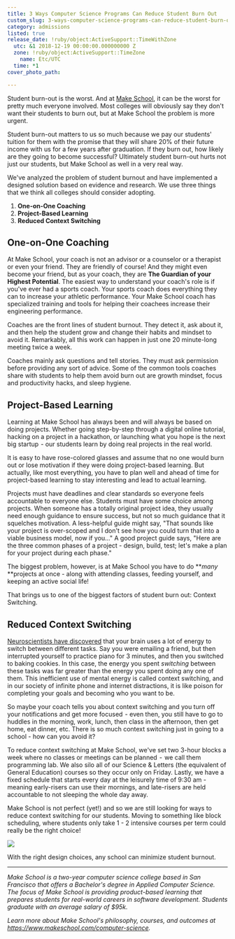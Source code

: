 ```yaml
---
title: 3 Ways Computer Science Programs Can Reduce Student Burn Out
custom_slug: 3-ways-computer-science-programs-can-reduce-student-burn-out
category: admissions
listed: true
release_date: !ruby/object:ActiveSupport::TimeWithZone
  utc: &1 2018-12-19 00:00:00.000000000 Z
  zone: !ruby/object:ActiveSupport::TimeZone
    name: Etc/UTC
  time: *1
cover_photo_path: 

---
```

Student burn-out is the worst. And at [Make School](http://makeschool.com), it can be the worst for pretty much everyone involved. Most colleges will obviously say they don't want their students to burn out, but at Make School the problem is more urgent.

Student burn-out matters to us so much because we pay our students' tuition for them with the promise that they will share 20% of their future income with us for a few years after graduation. If they burn out, how likely are they going to become successful? Ultimately student burn-out hurts not just our students, but Make School as well in a very real way.

We've analyzed the problem of student burnout and have implemented a designed solution based on evidence and research. We use three things that we think all colleges should consider adopting.

1.  **One-on-One Coaching**
2.  **Project-Based Learning**
3.  **Reduced Context Switching**

## One-on-One Coaching

At Make School, your coach is not an advisor or a counselor or a therapist or even your friend. They are friendly of course! And they might even become your friend, but as your coach, they are **The Guardian of your Highest Potential**. The easiest way to understand your coach's role is if you've ever had a sports coach. Your sports coach does everything they can to increase your athletic performance. Your Make School coach has specialized training and tools for helping their coachees increase their engineering performance.

Coaches are the front lines of student burnout. They detect it, ask about it, and then help the student grow and change their habits and mindset to avoid it. Remarkably, all this work can happen in just one 20 minute-long meeting twice a week.

Coaches mainly ask questions and tell stories. They must ask permission before providing any sort of advice. Some of the common tools coaches share with students to help them avoid burn out are growth mindset, focus and productivity hacks, and sleep hygiene.

## Project-Based Learning

Learning at Make School has always been and will always be based on doing projects. Whether going step-by-step through a digital online tutorial, hacking on a project in a hackathon, or launching what you hope is the next big startup  - our students learn by doing real projects in the real world.

It is easy to have rose-colored glasses and assume that no one would burn out or lose motivation if they were doing project-based learning. But actually, like most everything, you have to plan well and ahead of time for project-based learning to stay interesting and lead to actual learning.

Projects must have deadlines and clear standards so everyone feels accountable to everyone else. Students must have some choice among projects. When someone has a totally original project idea, they usually need enough guidance to ensure success, but not so much guidance that it squelches motivation. A less-helpful guide might say, "That sounds like your project is over-scoped and I don't see how you could turn that into a viable business model, now if you..." A good project guide says, "Here are the three common phases of a project - design, build, test; let's make a plan for your project during each phase."

The biggest problem, however, is at Make School you have to do ***many* **projects at once - along with attending classes, feeding yourself, and keeping an active social life!

That brings us to one of the biggest factors of student burn out: Context Switching.

## Reduced Context Switching

[Neuroscientists have discovered](https://qz.com/722661/neuroscientists-say-multitasking-literally-drains-the-energy-reserves-of-your-brain/) that your brain uses a lot of energy to switch between different tasks. Say you were emailing a friend, but then interrupted yourself to practice piano for 3 minutes, and then you switched to baking cookies. In this case, the energy you spent *switching* between these tasks was far greater than the energy you spent doing any one of them. This inefficient use of mental energy is called context switching, and in our society of infinite phone and internet distractions, it is like poison for completing your goals and becoming who you want to be.

So maybe your coach tells you about context switching and you turn off your notifications and get more focused  - even then, you still have to go to huddles in the morning, work, lunch, then class in the afternoon, then get home, eat dinner, etc. There is so much context switching just in going to a school - how can you avoid it?

To reduce context switching at Make School, we've set two 3-hour blocks a week where no classes or meetings can be planned  -  we call them programming lab. We also silo all of our Science & Letters (the equivalent of General Education) courses so they occur only on Friday. Lastly, we have a fixed schedule that starts every day at the leisurely time of 9:30 am - meaning early-risers can use their mornings, and late-risers are held accountable to not sleeping the whole day away.

Make School is not perfect (yet!) and so we are still looking for ways to reduce context switching for our students. Moving to something like block scheduling, where students only take 1 - 2 intensive courses per term could really be the right choice!

![](https://cdn-images-1.medium.com/max/1818/1*o5RcjsmuK8REh8Pwb3BRhw.jpeg)

With the right design choices, any school can minimize student burnout.

---

_Make School is a two-year computer science college based in San Francisco that offers a Bachelor's degree in Applied Computer Science. The focus of Make School is providing product-based learning that prepares students for real-world careers in software development. Students graduate with an average salary of $95k._

_Learn more about Make School's philosophy, courses, and outcomes at https://www.makeschool.com/computer-science._
